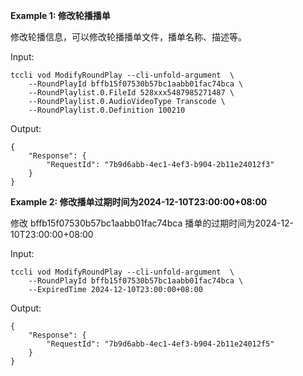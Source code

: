 **Example 1: 修改轮播播单**

修改轮播信息，可以修改轮播播单文件，播单名称、描述等。

Input: 

```
tccli vod ModifyRoundPlay --cli-unfold-argument  \
    --RoundPlayId bffb15f07530b57bc1aabb01fac74bca \
    --RoundPlaylist.0.FileId 528xxx5487985271487 \
    --RoundPlaylist.0.AudioVideoType Transcode \
    --RoundPlaylist.0.Definition 100210
```

Output: 
```
{
    "Response": {
        "RequestId": "7b9d6abb-4ec1-4ef3-b904-2b11e24012f3"
    }
}
```

**Example 2: 修改播单过期时间为2024-12-10T23:00:00+08:00**

修改 bffb15f07530b57bc1aabb01fac74bca 播单的过期时间为2024-12-10T23:00:00+08:00

Input: 

```
tccli vod ModifyRoundPlay --cli-unfold-argument  \
    --RoundPlayId bffb15f07530b57bc1aabb01fac74bca \
    --ExpiredTime 2024-12-10T23:00:00+08:00
```

Output: 
```
{
    "Response": {
        "RequestId": "7b9d6abb-4ec1-4ef3-b904-2b11e24012f5"
    }
}
```

